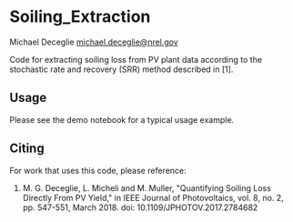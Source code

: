 Soiling_Extraction
==================
Michael Deceglie
michael.deceglie@nrel.gov

Code for extracting soiling loss from PV plant data according to the stochastic rate and recovery (SRR) method described in [1].

## Usage

Please see the demo notebook for a typical usage example.

## Citing

For work that uses this code, please reference:  
1.  M. G. Deceglie, L. Micheli and M. Muller, "Quantifying Soiling Loss Directly From PV Yield," in IEEE Journal of Photovoltaics, vol. 8, no. 2, pp. 547-551, March 2018.
doi: 10.1109/JPHOTOV.2017.2784682
